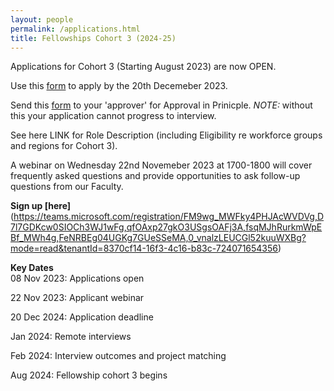 ```yaml
---
layout: people
permalink: /applications.html
title: Fellowships Cohort 3 (2024-25) 
---
```

Applications for Cohort 3 (Starting August 2023) are now OPEN.  

Use this [form](https://forms.microsoft.com/pages/responsepage.aspx?id=FM9wg_MWFky4PHJAcWVDVgtI1cKjzvtMhA-9pyDNyrJUOFgxNklOWUpXNk1KNzExWFpaUVBDRjRIUS4u) to apply  by the 20th Decemeber 2023.

Send this [form](https://forms.microsoft.com/pages/responsepage.aspx?id=FM9wg_MWFky4PHJAcWVDVna-AjRANzBFqNJ3-Y3fS4VUMDhZRkE3UFE5SUs1RFRYNVVKM05PNTM2Ni4u) to your 'approver' for Approval in Prinicple. 
_NOTE:_ without this your application cannot progress to interview. 

See here LINK for Role Description (including Eligibility re workforce groups and regions for Cohort 3).

A webinar on Wednesday 22nd Novemeber 2023 at 1700-1800 will cover frequently asked questions and provide opportunities to ask follow-up questions from our Faculty. 

**Sign up [here]**(https://teams.microsoft.com/registration/FM9wg_MWFky4PHJAcWVDVg,D7l7GDKcw0SIOCh3WJ1wFg,qfOAxp27gkO3USgsOAFj3A,fsqMJhRurkmWpEBf_MWh4g,FeNRBEg04UGKg7GUeSSeMA,0_vnalzLEUCGl52kuuWXBg?mode=read&tenantId=8370cf14-16f3-4c16-b83c-724071654356) 

**Key Dates**  
08 Nov 2023: Applications open

22 Nov 2023: Applicant webinar

20 Dec 2024: Application deadline

Jan 2024: Remote interviews

Feb 2024: Interview outcomes and project matching 

Aug 2024: Fellowship cohort 3 begins
